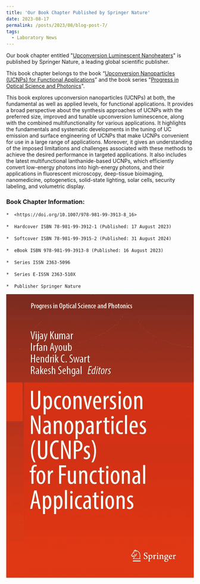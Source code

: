 ```yaml
---
title: 'Our Book Chapter Published by Springer Nature'
date: 2023-08-17
permalink: /posts/2023/08/blog-post-7/
tags:
  - Laboratory News
---
```


Our book chapter entitled "[Upconversion Luminescent Nanoheaters](https://link.springer.com/chapter/10.1007/978-981-99-3913-8_16)" is published by Springer Nature,  a leading global scientific publisher.

This book chapter belongs to the book “[Upconversion Nanoparticles (UCNPs) for Functional Applications](https://link.springer.com/book/10.1007/978-981-99-3913-8)” and the book series "[Progress in Optical Science and Photonics](https://www.springer.com/series/10091)". 

This book explores upconversion nanoparticles (UCNPs) at both, the fundamental as well as applied levels, for functional applications. It provides a broad perspective about the synthesis approaches of UCNPs with the preferred size, improved and tunable upconversion luminescence, along with the combined multifunctionality for various applications. It highlights the fundamentals and systematic developments in the tuning of UC emission and surface engineering of UCNPs that make UCNPs convenient for use in a large range of applications. Moreover, it gives an understanding of the imposed limitations and challenges associated with these methods to achieve the desired performance in targeted applications. It also includes the latest multifunctional lanthanide-based UCNPs, which efficiently convert low-energy photons into high-energy photons, and their applications in fluorescent microscopy, deep-tissue bioimaging, nanomedicine, optogenetics, solid-state lighting, solar cells, security labeling, and volumetric display.

### Book Chapter Information:

    *  <https://doi.org/10.1007/978-981-99-3913-8_16>
    
    *  Hardcover ISBN 78-981-99-3912-1 (Published: 17 August 2023)

    *  Softcover ISBN 78-981-99-3915-2 (Published: 31 August 2024)

    *  eBook ISBN 978-981-99-3913-8 (Published: 16 August 2023)

    *  Series ISSN 2363-5096

    *  Series E-ISSN 2363-510X

    *  Publisher Springer Nature

![BookCover](/images/BookCover.png)
